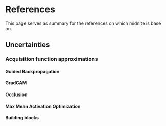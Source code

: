 # References


This page serves as summary for the references on which midnite is base on.

## Uncertainties
### Acquisition function approximations
#### Guided Backpropagation
#### GradCAM
#### Occlusion
#### Max Mean Activation Optimization
#### Building blocks

